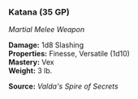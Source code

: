 ### Katana (35 GP)
*Martial Melee Weapon*  

**Damage:** 1d8 Slashing  
**Properties:** Finesse, Versatile (1d10)  
**Mastery:** Vex  
**Weight:** 3 lb.


**Source:** *Valda's Spire of Secrets*